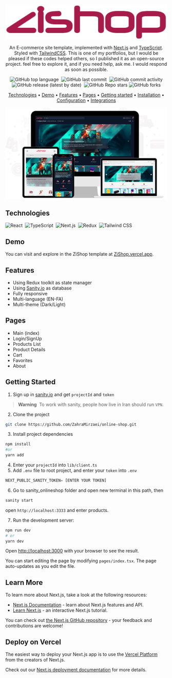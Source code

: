 <div align="center">

![ZiShop](public/images/logo.png)

An E-commerce site template, implemented with [Next.js](https://nextjs.org/) and [TypeScript](https://www.typescriptlang.org/). Styled with [TailwindCSS](https://tailwindcss.com/). This is one of my portfolios, but I would be pleased if these codes helped others, so I published it as an open-source project. feel free to explore it, and if you need help, ask me. I would respond as soon as possible.

<p>

![GitHub top language](https://img.shields.io/github/languages/top/zahramirzaei/online-shop)&nbsp;
![GitHub last commit](https://img.shields.io/github/last-commit/zahramirzaei/online-shop)&nbsp;
![GitHub commit activity](https://img.shields.io/github/commit-activity/m/zahramirzaei/online-shop)
![GitHub release (latest by date)](https://img.shields.io/github/v/release/zahramirzaei/online-shop?display_name=tag)&nbsp;
![GitHub Repo stars](https://img.shields.io/github/stars/zahramirzaei/online-shop?color=yellow)
![GitHub forks](https://img.shields.io/github/forks/zahramirzaei/online-shop)

</p>

<p>

[Technologies](#technologies) •
[Demo](#demo) •
[Features](#features) •
[Pages](#pages) •
[Getting started](#getting-started) •
[Installation](#installation) •
[Configuration](#configuration) •
[Integrations](#third-party-integrations)
</p>
<img src="/public/images/zishopBanner.png"/>
</div>

## Technologies
![React](https://img.shields.io/badge/-React-05122A?style=flat&logo=react)&nbsp;
![TypeScript](https://img.shields.io/badge/-TypeScript-05122A?style=flat&logo=typescript)&nbsp;
![Next.js](https://img.shields.io/badge/-Next.js-05122A?style=flat&logo=next.js)&nbsp;
![Redux](https://img.shields.io/badge/-Redux-05122A?style=flat&logo=redux&logoColor=764ABC)&nbsp;
![Tailwind CSS](https://img.shields.io/badge/-TailwindCSS-05122A?style=flat&logo=tailwindCSS&logoColor=06B6D4)

## Demo
You can visit and explore in the ZiShop template at [ZiShop.vercel.app](https://zishop.vercel.app/).

## Features
* Using Redux toolkit as state manager
* Using [Sanity.io](https://www.sanity.io/) as database
* Fully responsive
* Multi-language (EN-FA)
* Multi-theme (Dark/Light)

## Pages
* Main (index)
* Login/SignUp
* Products List
* Product Details
* Cart
* Favorites
* About


## Getting Started
1. Sign up in [sanity.io](https://www.sanity.io/) and get `projectId` and `token`

> **Warning**&nbsp;
> To work with sanity, people how live in Iran should run `VPN`.

2. Clone the project
  ```bash
  git clone https://github.com/ZahraMirzaei/online-shop.git
  ```
3. Install project dependencies
  ```bash
  npm install
  #or
  yarn add
  ```
4. Enter your `projectId` into `lib/client.ts`
5. Add `.env` file to root project, and enter your `token` into `.env`
  ```js
  NEXT_PUBLIC_SANITY_TOKEN= [ENTER YOUR TOKEN]
  ```
6. Go to sanity_onlineshop folder and open new terminal in this path, then
  ```bash
  sanity start
  ```
open `http://localhost:3333` and enter products.
 
7. Run the development server:

  ```bash
  npm run dev
  # or
  yarn dev
  ```

Open [http://localhost:3000](http://localhost:3000) with your browser to see the result.

You can start editing the page by modifying `pages/index.tsx`. The page auto-updates as you edit the file.

## Learn More

To learn more about Next.js, take a look at the following resources:

- [Next.js Documentation](https://nextjs.org/docs) - learn about Next.js features and API.
- [Learn Next.js](https://nextjs.org/learn) - an interactive Next.js tutorial.

You can check out [the Next.js GitHub repository](https://github.com/vercel/next.js/) - your feedback and contributions are welcome!

## Deploy on Vercel

The easiest way to deploy your Next.js app is to use the [Vercel Platform](https://vercel.com/new?utm_medium=default-template&filter=next.js&utm_source=create-next-app&utm_campaign=create-next-app-readme) from the creators of Next.js.

Check out our [Next.js deployment documentation](https://nextjs.org/docs/deployment) for more details.
